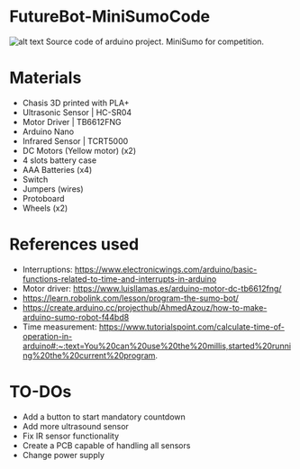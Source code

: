 # FutureBot-MiniSumoCode

![alt text](https://github.com/MarceJara/FutureBot-MiniSumoCode/blob/main/images/robot-pic.png?raw=true)
Source code of arduino project. MiniSumo for competition.

# Materials
- Chasis 3D printed with PLA+
- Ultrasonic Sensor | HC-SR04
- Motor Driver | TB6612FNG
- Arduino Nano
- Infrared Sensor | TCRT5000
- DC Motors (Yellow motor) (x2)
- 4 slots battery case
- AAA Batteries (x4)
- Switch
- Jumpers (wires)
- Protoboard
- Wheels (x2)

# References used
- Interruptions: https://www.electronicwings.com/arduino/basic-functions-related-to-time-and-interrupts-in-arduino
- Motor driver: https://www.luisllamas.es/arduino-motor-dc-tb6612fng/
- https://learn.robolink.com/lesson/program-the-sumo-bot/
- https://create.arduino.cc/projecthub/AhmedAzouz/how-to-make-arduino-sumo-robot-f44bd8
- Time measurement: https://www.tutorialspoint.com/calculate-time-of-operation-in-arduino#:~:text=You%20can%20use%20the%20millis,started%20running%20the%20current%20program.

# TO-DOs
- Add a button to start mandatory countdown
- Add more ultrasound sensor
- Fix IR sensor functionality
- Create a PCB capable of handling all sensors
- Change power supply
